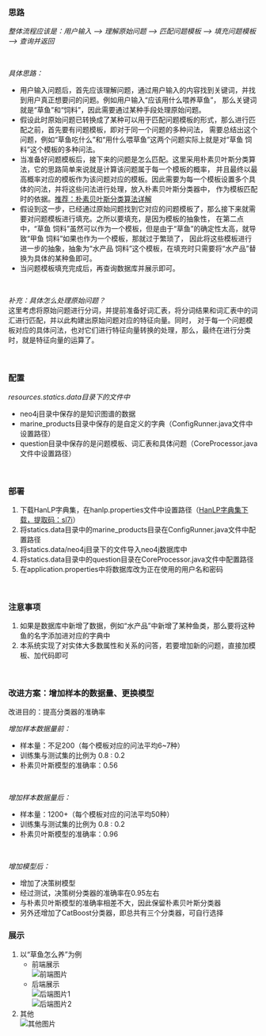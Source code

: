 ### 思路
    
_整体流程应该是：用户输入 --> 理解原始问题 --> 匹配问题模板 --> 填充问题模板 --> 查询并返回_

<br>

_具体思路：_
* 用户输入问题后，首先应该理解问题，通过用户输入的内容找到关键词，并找到用户真正想要问的问题。例如用户输入“应该用什么喂养草鱼”，
那么关键词就是“草鱼”和“饲料”，因此需要通过某种手段处理原始问题。
* 假设此时原始问题已转换成了某种可以用于匹配问题模板的形式，那么进行匹配之前，首先要有问题模板，即对于同一个问题的多种问法，
需要总结出这个问题，例如“草鱼吃什么”和“用什么喂草鱼”这两个问题实际上就是对“草鱼 饲料”这个模板的多种问法。
* 当准备好问题模板后，接下来的问题是怎么匹配。这里采用朴素贝叶斯分类算法，它的思路简单来说就是计算该问题属于每一个模板的概率，
并且最终以最高概率对应的模板作为该问题对应的模板。因此需要为每一个模板设置多个具体的问法，并将这些问法进行处理，放入朴素贝叶斯分类器中，
作为模板匹配时的依据。[推荐：朴素贝叶斯分类算法详解](https://www.cnblogs.com/leoo2sk/archive/2010/09/17/1829190.html)
* 假设到这一步，已经通过原始问题找到它对应的问题模板了，那么接下来就需要对问题模板进行填充。之所以要填充，是因为模板的抽象性，
在第二点中，“草鱼 饲料”虽然可以作为一个模板，但是由于“草鱼”的确定性太高，就导致“甲鱼 饲料”如果也作为一个模板，那就过于繁琐了，
因此将这些模板进行进一步的抽象，抽象为“水产品 饲料”这个模板，在填充时只需要将“水产品”替换为具体的某种鱼即可。
* 当问题模板填充完成后，再查询数据库并展示即可。

<br>

_补充：具体怎么处理原始问题？<br>_
这里考虑将原始问题进行分词，并提前准备好词汇表，将分词结果和词汇表中的词汇进行匹配，并以此构建出原始问题对应的特征向量。同时，
对于每一个问题模板对应的具体问法，也对它们进行特征向量转换的处理，那么，最终在进行分类时，就是特征向量的运算了。

<br>

### 配置

_resources.statics.data目录下的文件中_
* neo4j目录中保存的是知识图谱的数据
* marine_products目录中保存的是自定义的字典（ConfigRunner.java文件中设置路径）
* question目录中保存的是问题模板、词汇表和具体问题（CoreProcessor.java文件中设置路径）

<br>

### 部署

1. 下载HanLP字典集，在hanlp.properties文件中设置路径（[HanLP字典集下载，提取码：sl7i](https://pan.baidu.com/s/1bob0RbWP1QPTL2ZyMaW8IA)）
2. 将statics.data目录中的marine_products目录在ConfigRunner.java文件中配置路径
3. 将statics.data/neo4j目录下的文件导入neo4j数据库中
4. 将statics.data目录中的question目录在CoreProcessor.java文件中配置路径
5. 在application.properties中将数据库改为正在使用的用户名和密码

<br>

### 注意事项

1. 如果是数据库中新增了数据，例如“水产品”中新增了某种鱼类，那么要将这种鱼的名字添加进对应的字典中
2. 本系统实现了对实体大多数属性和关系的问答，若要增加新的问题，直接加模板、加代码即可

<br>

### 改进方案：增加样本的数据量、更换模型
改进目的：提高分类器的准确率

_增加样本数据量前：_
* 样本量：不足200（每个模板对应的问法平均6~7种）
* 训练集与测试集的比例为 0.8 : 0.2
* 朴素贝叶斯模型的准确率：0.56

<br>

_增加样本数据量后：_
* 样本量：1200+（每个模板对应的问法平均50种）
* 训练集与测试集的比例为 0.8 : 0.2
* 朴素贝叶斯模型的准确率：0.96

<br>

_增加模型后：_
* 增加了决策树模型
* 经过测试，决策树分类器的准确率在0.95左右
* 与朴素贝叶斯模型的准确率相差不大，因此保留朴素贝叶斯分类器
* 另外还增加了CatBoost分类器，即总共有三个分类器，可自行选择

### 展示

1. 以“草鱼怎么养”为例
    * 前端展示
      <br>
      ![前端图片](https://s1.ax1x.com/2023/03/29/ppcIYjg.png)
    * 后端展示
      <br>
      ![后端图片1](https://s1.ax1x.com/2023/03/31/ppRT7IH.png)
      <br>
      ![后端图片2](https://s1.ax1x.com/2023/03/31/ppRTTde.png)
2. 其他
   <br>
   ![其他图片](https://s1.ax1x.com/2023/03/29/ppcIwEn.png)
